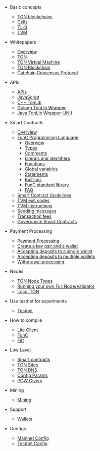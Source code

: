 <!-- docs/_sidebar.md -->
* Basic concepts
  * [TON blockchains](/overviews/TON_blockchain_overview.md)
  * [Cells](/overviews/Cells.md)
  * [TL-B](/overviews/TL-B.md)
  * [TVM](/smart-contracts/tvm_overview.md)

* Whitepapers
  * [Overview](/docs.md)
  * [TON](https://ton-blockchain.github.io/docs/ton.pdf)
  * [TON Virtual Machine](https://ton-blockchain.github.io/docs/tvm.pdf)
  * [TON Blockchain](https://ton-blockchain.github.io/docs/tblkch.pdf)
  * [Catchain Consensus Protocol](https://ton-blockchain.github.io/docs/catchain.pdf)
  
* APIs
  * [APIs](/apis/)
  * [JavaScript](https://github.com/toncenter/tonweb)
  * [C++ TonLib ](https://github.com/ton-blockchain/ton/tree/master/example/cpp)
  * [Golang TonLib Wrapper](https://github.com/ton-blockchain/tonlib-go)
  * [Java TonLib Wrapper (JNI)](https://github.com/ton-blockchain/tonlib-java)
  
* Smart Contracts
  * [Overview](/smart-contracts/)
  * [FunC Programming Language](/func.md)
    * [Overview](/func/overview.md)
    * [Types](/func/types.md)
    * [Comments](/func/comments.md)
    * [Literals and identifiers](/func/literals_identifiers.md)
    * [Functions](/func/functions.md)
    * [Global variables](/func/global_variables.md)
    * [Statements](/func/statements.md)
    * [Built-ins](/func/builtins.md)
    * [FunC standard library](/func/stdlib.md)
    * [FAQ](/func/FAQ.md)
  * [Smart Contract Guidelines](/howto/smart-contract-guidelines.md)
  * [TVM exit codes](/smart-contracts/tvm_exit_codes.md)
  * [TVM instructions](/smart-contracts/tvm-instructions/instructions.md)
  * [Sending messages](/smart-contracts/messages.md)
  * [Transaction fees](/smart-contracts/fees.md)
  * [Governance Smart Contracts](/smart-contracts/governance.md)

* Payment Processing
  * [Payment Processing](/howto/payment-processing.md)
  * [Create a key pair and a wallet](/payment-processing/common.md)
  * [Accepting deposits to a single wallet](/payment-processing/deposits-single-wallet.md)
  * [Accepting deposits to multiple wallets](/payment-processing/deposits-multi-wallet.md)
  * [Withdrawal processing](/payment-processing/withdrawals.md)
  
* Nodes
  * [TON Node Types](/nodes/node-types.md)
  * [Running your own Full Node/Validator](/nodes/run-node.md)
  * [Local TON](/nodes/local-ton.md)
  
* Use testnet for experiments
  * [Testnet](/testnet/)

* How to compile
  * [Lite Client](/compile.md)
  * [FunC](/compile.md#FunC)
  * [Fift](/compile.md#Fift)
  
* Low Level
  * [Smart contracts](/howto/step-by-step.md)
  * [TON Sites](/howto/ton-sites.md)
  * [TON DNS](/howto/dns.md)
  * [Config Params](/howto/config-params.md)
  * [POW Givers](/howto/pow-givers.md)
  
* Mining
  * [Mining](/howto/mining.md)
  
* Support
  * [Wallets](/howto/wallets.md)

* Configs
  * [Mainnet Config](https://ton.org/global-config.json)
  * [Testnet Config](https://ton-blockchain.github.io/testnet-global.config.json)
